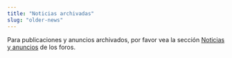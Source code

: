 ```yaml
---
title: "Noticias archivadas"
slug: "older-news"
---
```


Para publicaciones y anuncios archivados, por favor vea la sección [Noticias y anuncios](https://forums.wz2100.net/viewforum.php?f=1) de los foros.
